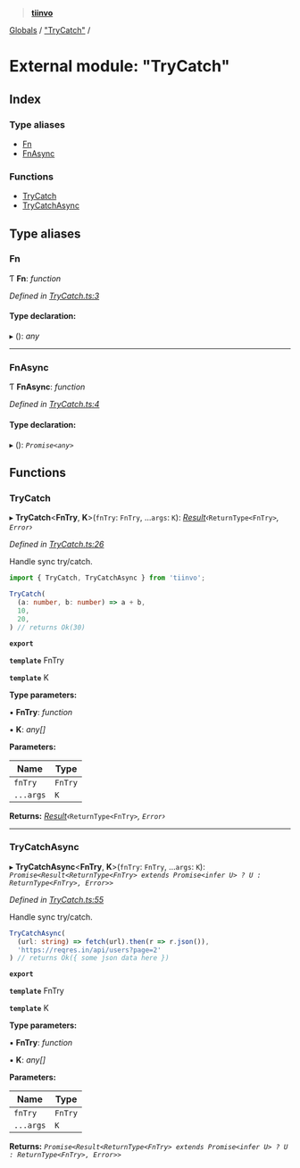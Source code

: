 > **[tiinvo](../README.md)**

[Globals](../README.md) / ["TryCatch"](_trycatch_.md) /

# External module: "TryCatch"

## Index

### Type aliases

* [Fn](_trycatch_.md#fn)
* [FnAsync](_trycatch_.md#fnasync)

### Functions

* [TryCatch](_trycatch_.md#trycatch)
* [TryCatchAsync](_trycatch_.md#trycatchasync)

## Type aliases

###  Fn

Ƭ **Fn**: *function*

*Defined in [TryCatch.ts:3](https://github.com/OctoD/tiinvo/blob/e04fdb4/src/TryCatch.ts#L3)*

#### Type declaration:

▸ (): *any*

___

###  FnAsync

Ƭ **FnAsync**: *function*

*Defined in [TryCatch.ts:4](https://github.com/OctoD/tiinvo/blob/e04fdb4/src/TryCatch.ts#L4)*

#### Type declaration:

▸ (): *`Promise<any>`*

## Functions

###  TryCatch

▸ **TryCatch**<**FnTry**, **K**>(`fnTry`: `FnTry`, ...`args`: `K`): *[Result](_result_.md#result)‹*`ReturnType<FnTry>`*, *`Error`*›*

*Defined in [TryCatch.ts:26](https://github.com/OctoD/tiinvo/blob/e04fdb4/src/TryCatch.ts#L26)*

Handle sync try/catch.

```ts
import { TryCatch, TryCatchAsync } from 'tiinvo';

TryCatch(
  (a: number, b: number) => a + b,
  10,
  20,
) // returns Ok(30)
```

**`export`** 

**`template`** FnTry

**`template`** K

**Type parameters:**

▪ **FnTry**: *function*

▪ **K**: *any[]*

**Parameters:**

Name | Type |
------ | ------ |
`fnTry` | `FnTry` |
`...args` | `K` |

**Returns:** *[Result](_result_.md#result)‹*`ReturnType<FnTry>`*, *`Error`*›*

___

###  TryCatchAsync

▸ **TryCatchAsync**<**FnTry**, **K**>(`fnTry`: `FnTry`, ...`args`: `K`): *`Promise<Result<ReturnType<FnTry> extends Promise<infer U> ? U : ReturnType<FnTry>, Error>>`*

*Defined in [TryCatch.ts:55](https://github.com/OctoD/tiinvo/blob/e04fdb4/src/TryCatch.ts#L55)*

Handle sync try/catch.

```ts
TryCatchAsync(
  (url: string) => fetch(url).then(r => r.json()),
  'https://reqres.in/api/users?page=2'
) // returns Ok({ some json data here })

```

**`export`** 

**`template`** FnTry

**`template`** K

**Type parameters:**

▪ **FnTry**: *function*

▪ **K**: *any[]*

**Parameters:**

Name | Type |
------ | ------ |
`fnTry` | `FnTry` |
`...args` | `K` |

**Returns:** *`Promise<Result<ReturnType<FnTry> extends Promise<infer U> ? U : ReturnType<FnTry>, Error>>`*